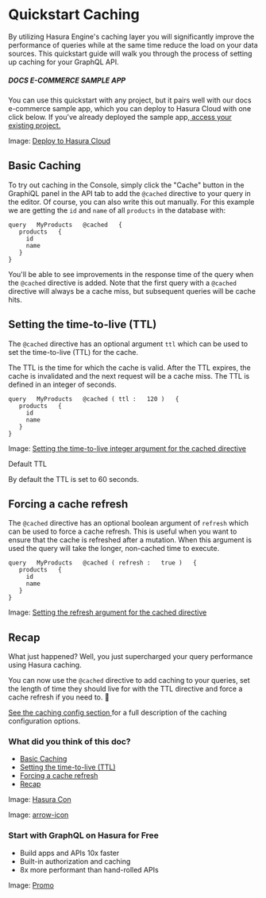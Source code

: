 # Quickstart Caching

By utilizing Hasura Engine's caching layer you will significantly improve the performance of queries while at the same
time reduce the load on your data sources. This quickstart guide will walk you through the process of setting up caching
for your GraphQL API.

##### DOCS E-COMMERCE SAMPLE APP

You can use this quickstart with any project, but it pairs well with our docs e-commerce sample app, which you can deploy to Hasura Cloud with one click below. If you've already deployed the sample app,[ access your existing project. ](https://cloud.hasura.io)

Image: [ Deploy to Hasura Cloud ](https://hasura.io/deploy-button.svg)

## Basic Caching​

To try out caching in the Console, simply click the "Cache" button in the GraphiQL panel in the API tab to add the `@cached` directive to your query in the editor. Of course, you can also write this out manually. For this example we
are getting the `id` and `name` of all `products` in the database with:

```
query   MyProducts   @cached   {
   products   {
     id
     name
   }
}
```

You'll be able to see improvements in the response time of the query when the `@cached` directive is added. Note
that the first query with a `@cached` directive will always be a cache miss, but subsequent queries will be cache hits.

## Setting the time-to-live (TTL)​

The `@cached` directive has an optional argument `ttl` which can be used to set the time-to-live (TTL) for the cache.

The TTL is the time for which the cache is valid. After the TTL expires, the cache is invalidated and the next request
will be a cache miss. The TTL is defined in an integer of seconds.

```
query   MyProducts   @cached ( ttl :   120 )   {
   products   {
     id
     name
   }
}
```

Image: [ Setting the time-to-live integer argument for the cached directive ](https://hasura.io/docs/assets/images/caching_ttl_2-21-0-524025b29a8ccb17e7a078dfcd79425d.png)

Default TTL

By default the TTL is set to 60 seconds.

## Forcing a cache refresh​

The `@cached` directive has an optional boolean argument of `refresh` which can be used to force a cache refresh. This
is useful when you want to ensure that the cache is refreshed after a mutation. When this argument is used the query
will take the longer, non-cached time to execute.

```
query   MyProducts   @cached ( refresh :   true )   {
   products   {
     id
     name
   }
}
```

Image: [ Setting the refresh argument for the cached directive ](https://hasura.io/docs/assets/images/caching_force-refresh_2-21-0-27b351653d7d16ef2537080a9611b303.png)

## Recap​

What just happened? Well, you just supercharged your query performance using Hasura caching.

You can now use the `@cached` directive to add caching to your queries, set the length of time they should live for
with the TTL directive and force a cache refresh if you need to. 🎉

[ See the caching config section ](https://hasura.io/docs/latest/caching/caching-config/)for a full description of the caching configuration
options.

### What did you think of this doc?

- [ Basic Caching ](https://hasura.io/docs/latest/caching/quickstart/#basic-caching)
- [ Setting the time-to-live (TTL) ](https://hasura.io/docs/latest/caching/quickstart/#setting-the-time-to-live-ttl)
- [ Forcing a cache refresh ](https://hasura.io/docs/latest/caching/quickstart/#forcing-a-cache-refresh)
- [ Recap ](https://hasura.io/docs/latest/caching/quickstart/#recap)


Image: [ Hasura Con ](https://res.cloudinary.com/dh8fp23nd/image/upload/v1686154570/hasura-con-2023/has-con-light-date_r2a2ud.png)

Image: [ arrow-icon ](https://res.cloudinary.com/dh8fp23nd/image/upload/v1683723549/main-web/chevron-right_ldbi7d.png)

### Start with GraphQL on Hasura for Free

- Build apps and APIs 10x faster
- Built-in authorization and caching
- 8x more performant than hand-rolled APIs


Image: [ Promo ](https://hasura.io/docs/assets/images/hasura-free-ff60e409244e0ea12b5a3045d1a9096b.png)